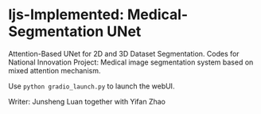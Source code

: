 # ljs-Implemented: Medical-Segmentation UNet

Attention-Based UNet for 2D and 3D Dataset Segmentation. Codes for National Innovation Project: Medical image segmentation system based on mixed attention mechanism.

Use `python gradio_launch.py` to launch the webUI.

Writer: Junsheng Luan together with Yifan Zhao

